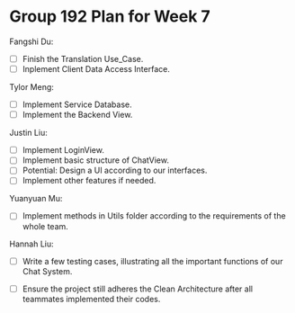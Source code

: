 ﻿Group 192 Plan for Week 7
=========================
Fangshi Du:
- [ ] Finish the Translation Use_Case.
- [ ] Inplement Client Data Access Interface.

Tylor Meng:
- [ ] Implement Service Database.
- [ ] Implement the Backend View.

Justin Liu:
- [ ] Implement LoginView.
- [ ] Implement basic structure of ChatView.
- [ ] Potential: Design a UI according to our interfaces.
- [ ] Implement other features if needed.

Yuanyuan Mu:
- [ ] Implement methods in Utils folder according to the requirements of the whole team.

Hannah Liu:
- [ ] Write a few testing cases, illustrating all the important functions of our Chat System.
- [ ] Ensure the project still adheres the Clean Architecture after all teammates implemented their codes.

